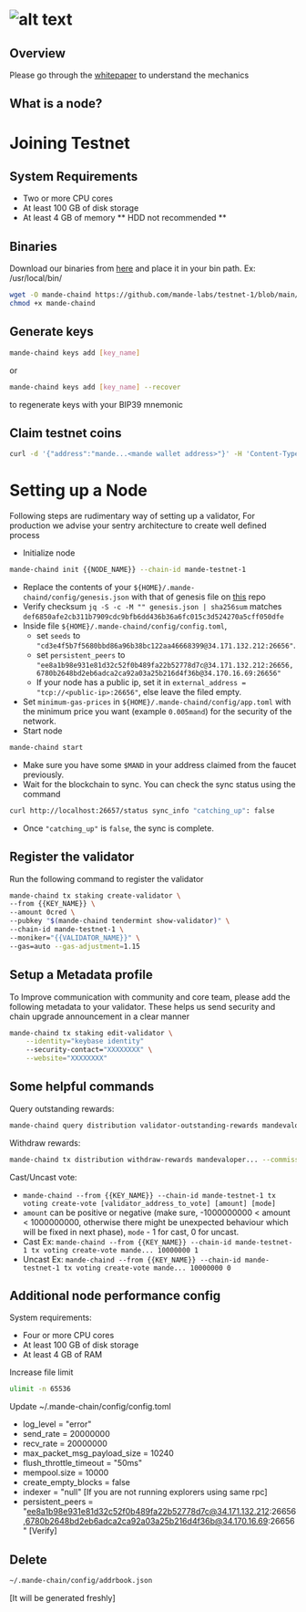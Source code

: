# ![alt text](https://raw.githubusercontent.com/ksalab/nodes/main/logo/mande-text.webp "Mande")

## Overview

Please go through the [whitepaper](https://drive.google.com/file/d/17EScDNUlaYT1Xiera20x8rYsmI3ejggj/view) to understand the mechanics

## What is a node?

# Joining Testnet

## System Requirements
- Two or more CPU cores
- At least 100 GB of disk storage
- At least 4 GB of memory
** HDD not recommended **

## Binaries

Download our binaries from [here](https://github.com/mande-labs/testnet-1/blob/main/mande-chaind) and place it in your bin path. Ex: /usr/local/bin/

```bash
wget -O mande-chaind https://github.com/mande-labs/testnet-1/blob/main/mande-chaind
chmod +x mande-chaind
```

## Generate keys

```bash
mande-chaind keys add [key_name]
```

or

```bash
mande-chaind keys add [key_name] --recover
```

to regenerate keys with your BIP39 mnemonic

## Claim testnet coins

```bash
curl -d '{"address":"mande...<mande wallet address>"}' -H 'Content-Type: application/json' http://35.224.207.121:8080/request
```

# Setting up a Node

Following steps are rudimentary way of setting up a validator, For production we advise your sentry architecture to create well defined process

- Initialize node

```bash
mande-chaind init {{NODE_NAME}} --chain-id mande-testnet-1
```

- Replace the contents of your `${HOME}/.mande-chaind/config/genesis.json` with that of genesis file on [this](https://github.com/mande-labs/testnet-1/blob/main/genesis.json) repo
- Verify checksum `jq -S -c -M "" genesis.json | sha256sum` matches `def6850afe2cb311b7909cdc9bfb6dd436b36a6fc015c3d524270a5cff050dfe`
- Inside file `${HOME}/.mande-chaind/config/config.toml`,
  - set `seeds` to `"cd3e4f5b7f5680bbd86a96b38bc122aa46668399@34.171.132.212:26656"`.
  - set `persistent_peers` to `"ee8a1b98e931e81d32c52f0b489fa22b52778d7c@34.171.132.212:26656,6780b2648bd2eb6adca2ca92a03a25b216d4f36b@34.170.16.69:26656"`
  - If your node has a public ip, set it in `external_address = "tcp://<public-ip>:26656"`, else leave the filed empty.
- Set `minimum-gas-prices` in `${HOME}/.mande-chaind/config/app.toml` with the minimum price you want (example `0.005mand`) for the security of the network.
- Start node

```bash
mande-chaind start
```

- Make sure you have some `$MAND` in your address claimed from the faucet previously.
- Wait for the blockchain to sync. You can check the sync status using the command
```bash
curl http://localhost:26657/status sync_info "catching_up": false
```
- Once `"catching_up"` is `false`, the sync is complete.

## Register the validator

Run the following command to register the validator

```bash
mande-chaind tx staking create-validator \
--from {{KEY_NAME}} \
--amount 0cred \
--pubkey "$(mande-chaind tendermint show-validator)" \
--chain-id mande-testnet-1 \
--moniker="{{VALIDATOR_NAME}}" \
--gas=auto --gas-adjustment=1.15
```

## Setup a Metadata profile

To Improve communication with community and core team, please add the following metadata to your validator. These helps us send security and chain upgrade announcement in a clear manner

```bash
mande-chaind tx staking edit-validator \
    --identity="keybase identity"
    --security-contact="XXXXXXXX" \
    --website="XXXXXXXX"
```

## Some helpful commands

Query outstanding rewards:

```bash
mande-chaind query distribution validator-outstanding-rewards mandevaloper...
```

Withdraw rewards:

```bash
mande-chaind tx distribution withdraw-rewards mandevaloper... --commission --from {{KEY_NAME}} --chain-id mande-testnet-1
```

Cast/Uncast vote:

- `mande-chaind --from {{KEY_NAME}} --chain-id mande-testnet-1 tx voting create-vote [validator_address_to_vote] [amount] [mode]`
- `amount` can be positive or negative (make sure, -1000000000 < amount < 1000000000, otherwise there might be unexpected behaviour which will be fixed in next phase), `mode` - 1 for cast, 0 for uncast.
- Cast Ex: `mande-chaind --from {{KEY_NAME}} --chain-id mande-testnet-1 tx voting create-vote mande... 10000000 1`
- Uncast Ex: `mande-chaind --from {{KEY_NAME}} --chain-id mande-testnet-1 tx voting create-vote mande... 10000000 0`

## Additional node performance config

System requirements:

- Four or more CPU cores
- At least 100 GB of disk storage
- At least 4 GB of RAM

Increase file limit

```bash
ulimit -n 65536
```

Update ~/.mande-chain/config/config.toml

- log_level = "error"
- send_rate = 20000000
- recv_rate = 20000000
- max_packet_msg_payload_size = 10240
- flush_throttle_timeout = "50ms"
- mempool.size = 10000
- create_empty_blocks = false
- indexer = "null" [If you are not running explorers using same rpc]
- persistent_peers = "ee8a1b98e931e81d32c52f0b489fa22b52778d7c@34.171.132.212:26656,6780b2648bd2eb6adca2ca92a03a25b216d4f36b@34.170.16.69:26656" [Verify]

## Delete

```bash
~/.mande-chain/config/addrbook.json
```

[It will be generated freshly]
